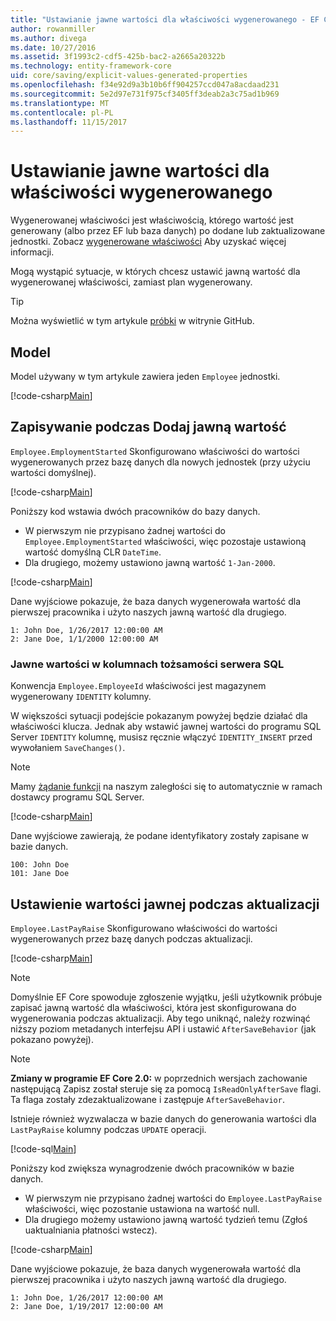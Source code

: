 ```yaml
---
title: "Ustawianie jawne wartości dla właściwości wygenerowanego - EF Core"
author: rowanmiller
ms.author: divega
ms.date: 10/27/2016
ms.assetid: 3f1993c2-cdf5-425b-bac2-a2665a20322b
ms.technology: entity-framework-core
uid: core/saving/explicit-values-generated-properties
ms.openlocfilehash: f34e92d9a3b10b6ff904257ccd047a8acdaad231
ms.sourcegitcommit: 5e2d97e731f975cf3405ff3deab2a3c75ad1b969
ms.translationtype: MT
ms.contentlocale: pl-PL
ms.lasthandoff: 11/15/2017
---
```

# <a name="setting-explicit-values-for-generated-properties"></a>Ustawianie jawne wartości dla właściwości wygenerowanego

Wygenerowanej właściwości jest właściwością, którego wartość jest generowany (albo przez EF lub baza danych) po dodane lub zaktualizowane jednostki. Zobacz [wygenerowane właściwości](../modeling/generated-properties.md) Aby uzyskać więcej informacji.

Mogą wystąpić sytuacje, w których chcesz ustawić jawną wartość dla wygenerowanej właściwości, zamiast plan wygenerowany.

> [!TIP]  
> Można wyświetlić w tym artykule [próbki](https://github.com/aspnet/EntityFramework.Docs/tree/master/samples/core/Saving/Saving/ExplicitValuesGenerateProperties/) w witrynie GitHub.

## <a name="the-model"></a>Model

Model używany w tym artykule zawiera jeden `Employee` jednostki.

[!code-csharp[Main](../../../samples/core/Saving/Saving/ExplicitValuesGenerateProperties/Employee.cs#Sample)]

## <a name="saving-an-explicit-value-during-add"></a>Zapisywanie podczas Dodaj jawną wartość

`Employee.EmploymentStarted` Skonfigurowano właściwości do wartości wygenerowanych przez bazę danych dla nowych jednostek (przy użyciu wartości domyślnej).

[!code-csharp[Main](../../../samples/core/Saving/Saving/ExplicitValuesGenerateProperties/EmployeeContext.cs#EmploymentStarted)]

Poniższy kod wstawia dwóch pracowników do bazy danych.
* W pierwszym nie przypisano żadnej wartości do `Employee.EmploymentStarted` właściwości, więc pozostaje ustawioną wartość domyślną CLR `DateTime`.
* Dla drugiego, możemy ustawiono jawną wartość `1-Jan-2000`.

[!code-csharp[Main](../../../samples/core/Saving/Saving/ExplicitValuesGenerateProperties/Sample.cs#EmploymentStarted)]

Dane wyjściowe pokazuje, że baza danych wygenerowała wartość dla pierwszej pracownika i użyto naszych jawną wartość dla drugiego.

``` Console
1: John Doe, 1/26/2017 12:00:00 AM
2: Jane Doe, 1/1/2000 12:00:00 AM
```

### <a name="explicit-values-into-sql-server-identity-columns"></a>Jawne wartości w kolumnach tożsamości serwera SQL

Konwencja `Employee.EmployeeId` właściwości jest magazynem wygenerowany `IDENTITY` kolumny.

W większości sytuacji podejście pokazanym powyżej będzie działać dla właściwości klucza. Jednak aby wstawić jawnej wartości do programu SQL Server `IDENTITY` kolumnę, musisz ręcznie włączyć `IDENTITY_INSERT` przed wywołaniem `SaveChanges()`.

> [!NOTE]  
> Mamy [żądanie funkcji](https://github.com/aspnet/EntityFramework/issues/703) na naszym zaległości się to automatycznie w ramach dostawcy programu SQL Server.

[!code-csharp[Main](../../../samples/core/Saving/Saving/ExplicitValuesGenerateProperties/Sample.cs#EmployeeId)]

Dane wyjściowe zawierają, że podane identyfikatory zostały zapisane w bazie danych.

``` Console
100: John Doe
101: Jane Doe
```

## <a name="setting-an-explicit-value-during-update"></a>Ustawienie wartości jawnej podczas aktualizacji

`Employee.LastPayRaise` Skonfigurowano właściwości do wartości wygenerowanych przez bazę danych podczas aktualizacji.

[!code-csharp[Main](../../../samples/core/Saving/Saving/ExplicitValuesGenerateProperties/EmployeeContext.cs#LastPayRaise)]

> [!NOTE]  
> Domyślnie EF Core spowoduje zgłoszenie wyjątku, jeśli użytkownik próbuje zapisać jawną wartość dla właściwości, która jest skonfigurowana do wygenerowania podczas aktualizacji. Aby tego uniknąć, należy rozwinąć niższy poziom metadanych interfejsu API i ustawić `AfterSaveBehavior` (jak pokazano powyżej).

> [!NOTE]  
> **Zmiany w programie EF Core 2.0:** w poprzednich wersjach zachowanie następującą Zapisz został steruje się za pomocą `IsReadOnlyAfterSave` flagi. Ta flaga zostały zdezaktualizowane i zastępuje `AfterSaveBehavior`.

Istnieje również wyzwalacza w bazie danych do generowania wartości dla `LastPayRaise` kolumny podczas `UPDATE` operacji.

[!code-sql[Main](../../../samples/core/Saving/Saving/ExplicitValuesGenerateProperties/employee_UPDATE.sql)]

Poniższy kod zwiększa wynagrodzenie dwóch pracowników w bazie danych.
* W pierwszym nie przypisano żadnej wartości do `Employee.LastPayRaise` właściwości, więc pozostanie ustawiona na wartość null.
* Dla drugiego możemy ustawiono jawną wartość tydzień temu (Zgłoś uaktualniania płatności wstecz).

[!code-csharp[Main](../../../samples/core/Saving/Saving/ExplicitValuesGenerateProperties/Sample.cs#LastPayRaise)]

Dane wyjściowe pokazuje, że baza danych wygenerowała wartość dla pierwszej pracownika i użyto naszych jawną wartość dla drugiego.

``` Console
1: John Doe, 1/26/2017 12:00:00 AM
2: Jane Doe, 1/19/2017 12:00:00 AM
```
